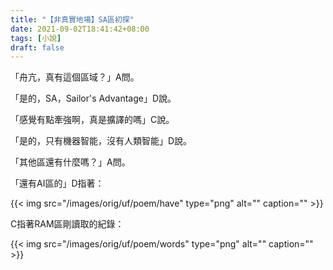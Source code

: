 ```yaml
---
title: "【非真實地場】SA區初探"
date: 2021-09-02T18:41:42+08:00
tags: [小說]
draft: false
---
```


「舟亢，真有這個區域？」A問。

「是的，SA，Sailor's Advantage」D說。

「感覺有點牽強啊，真是擴譯的嗎」C說。

「是的，只有機器智能，沒有人類智能」D說。

「其他區還有什麼嗎？」A問。

「還有AI區的」D指著：

{{< img src="/images/orig/uf/poem/have" type="png" alt="" caption="" >}}

C指著RAM區剛讀取的紀錄：

{{< img src="/images/orig/uf/poem/words" type="png" alt="" caption="" >}}